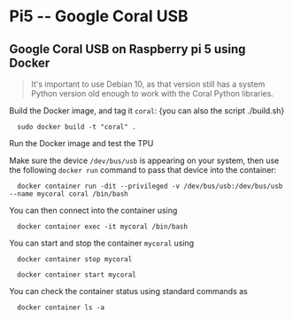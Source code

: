 # Pi5 -- Google Coral USB

## Google Coral USB on Raspberry pi 5 using Docker

> It's important to use Debian 10, as that version still has a system Python version old enough to work with the Coral Python libraries.

Build the Docker image, and tag it `coral`: {you can also the script ./build.sh}
```
  sudo docker build -t "coral" .
```
Run the Docker image and test the TPU

Make sure the device `/dev/bus/usb` is appearing on your system, then use the following `docker run` command to pass that device into the container:
```
  docker container run -dit --privileged -v /dev/bus/usb:/dev/bus/usb --name mycoral coral /bin/bash
```

You can then connect into the container using
```
  docker container exec -it mycoral /bin/bash
```
You can start and stop the container `mycoral` using
```
  docker container stop mycoral
``` 

```
  docker container start mycoral
```

You can check the container status using standard commands as
```
  docker container ls -a
```
